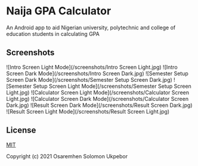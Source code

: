 # Naija GPA Calculator

An Android app to aid Nigerian university, polytechnic and college of education students in calculating GPA

## Screenshots
![Intro Screen Light Mode](/screenshots/Intro Screen Light.jpg)
![Intro Screen Dark Mode](/screenshots/Intro Screen Dark.jpg)
![Semester Setup Screen Dark Mode](/screenshots/Semester Setup Screen Dark.jpg)
![Semester Setup Screen Light Mode](/screenshots/Semester Setup Screen Light.jpg)
![Calculator Screen Light Mode](/screenshots/Calculator Screen Light.jpg)
![Calculator Screen Dark Mode](/screenshots/Calculator Screen Dark.jpg)
![Result Screen Dark Mode](/screenshots/Result Screen Dark.jpg)
![Result Screen Light Mode](/screenshots/Result Screen Light.jpg)

## License
[MIT](http://opensource.org/licenses/MIT)

Copyright (c) 2021 Osaremhen Solomon Ukpebor
